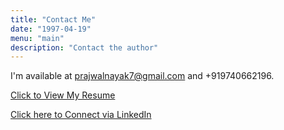 ```yaml
---
title: "Contact Me"
date: "1997-04-19"
menu: "main"
description: "Contact the author"
---
```


I'm available at prajwalnayak7@gmail.com and +919740662196.

[Click to View My Resume](https://prajwalnayak7.github.io/resume/)

[Click here to Connect via LinkedIn](https://www.linkedin.com/in/psn/)
